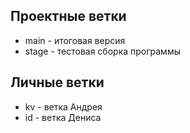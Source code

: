 ## Проектные ветки
- main - итоговая версия
- stage - тестовая сборка программы

## Личные ветки
- kv - ветка Андрея
- id - ветка Дениса
